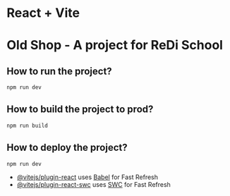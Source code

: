 # React + Vite
# Old Shop - A project for ReDi School

## How to run the project?
```sh
npm run dev
```

## How to build the project to prod?
```sh
npm run build
```

## How to deploy the project?
```sh
npm run dev
```


- [@vitejs/plugin-react](https://github.com/vitejs/vite-plugin-react/blob/main/packages/plugin-react/README.md) uses [Babel](https://babeljs.io/) for Fast Refresh
- [@vitejs/plugin-react-swc](https://github.com/vitejs/vite-plugin-react-swc) uses [SWC](https://swc.rs/) for Fast Refresh
